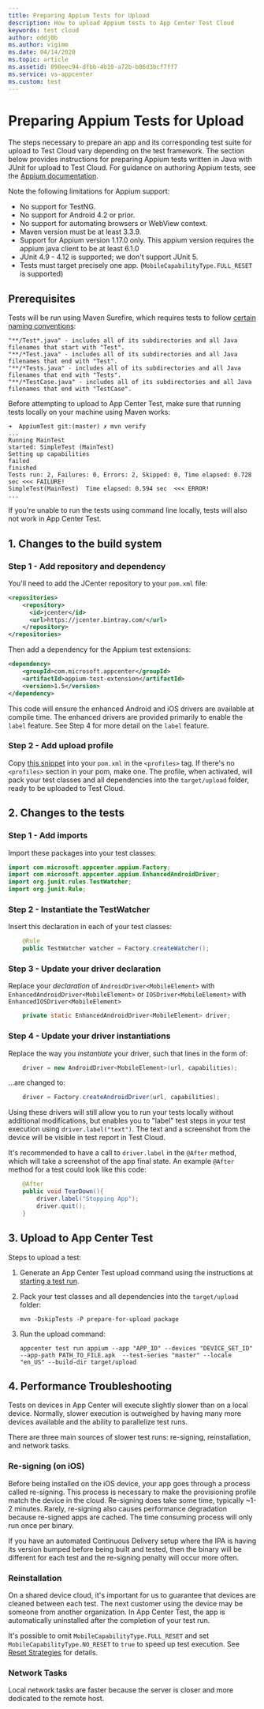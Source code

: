 ```yaml
---
title: Preparing Appium Tests for Upload
description: How to upload Appium tests to App Center Test Cloud
keywords: test cloud
author: oddj0b
ms.author: vigimm
ms.date: 04/14/2020
ms.topic: article
ms.assetid: 898eec94-dfbb-4b10-a72b-b86d3bcf7ff7
ms.service: vs-appcenter
ms.custom: test
---
```


# Preparing Appium Tests for Upload
The steps necessary to prepare an app and its corresponding test suite for upload to Test Cloud vary depending on the test framework. The section below provides instructions for preparing Appium tests written in Java with JUnit for upload to Test Cloud. For guidance on authoring Appium tests, see the [Appium documentation](https://appium.io/docs/en/about-appium/intro/).

Note the following limitations for Appium support:

* No support for TestNG.
* No support for Android 4.2 or prior.
* No support for automating browsers or WebView context.
* Maven version must be at least 3.3.9.
* Support for Appium version 1.17.0 only. This appium version requires the appium java client to be at least 6.1.0
* JUnit 4.9 - 4.12 is supported; we don't support JUnit 5.
* Tests must target precisely one app. (`MobileCapabilityType.FULL_RESET` is supported)

## Prerequisites
Tests will be run using Maven Surefire, which requires tests to follow [certain naming conventions](https://maven.apache.org/surefire/maven-surefire-plugin/examples/inclusion-exclusion.html):

```text
"**/Test*.java" - includes all of its subdirectories and all Java filenames that start with "Test".
"**/*Test.java" - includes all of its subdirectories and all Java filenames that end with "Test".
"**/*Tests.java" - includes all of its subdirectories and all Java filenames that end with "Tests".
"**/*TestCase.java" - includes all of its subdirectories and all Java filenames that end with "TestCase".
```

Before attempting to upload to App Center Test, make sure that running tests locally on your machine using Maven works:

```text
➜  AppiumTest git:(master) ✗ mvn verify
...
Running MainTest
started: SimpleTest (MainTest)
Setting up capabilities
failed
finished
Tests run: 2, Failures: 0, Errors: 2, Skipped: 0, Time elapsed: 0.728 sec <<< FAILURE!
SimpleTest(MainTest)  Time elapsed: 0.594 sec  <<< ERROR!
...
```

If you're unable to run the tests using command line locally, tests will also not work in App Center Test.

## 1. Changes to the build system

### Step 1 - Add repository and dependency

You'll need to add the JCenter repository to your `pom.xml` file:

```xml
<repositories>
    <repository>
      <id>jcenter</id>
      <url>https://jcenter.bintray.com/</url>
    </repository>
</repositories>
```

Then add a dependency for the Appium test extensions:

```xml
<dependency>
    <groupId>com.microsoft.appcenter</groupId>
    <artifactId>appium-test-extension</artifactId>
    <version>1.5</version>
</dependency>
```

This code will ensure the enhanced Android and iOS drivers are available at compile time. The enhanced drivers are provided primarily to enable the `label` feature. See Step 4 for more detail on the `label` feature.

### Step 2 - Add upload profile

Copy [this snippet](https://github.com/Microsoft/AppCenter-Test-Appium-Java-Extensions/blob/master/uploadprofilesnippet.xml) into your `pom.xml` in the `<profiles>` tag. If there's no `<profiles>` section in your pom, make one.
The profile, when activated, will pack your test classes and all dependencies into the `target/upload` folder, ready to be uploaded to Test Cloud.

## 2. Changes to the tests

### Step 1 - Add imports

Import these packages into your test classes:

```java
import com.microsoft.appcenter.appium.Factory;
import com.microsoft.appcenter.appium.EnhancedAndroidDriver;
import org.junit.rules.TestWatcher;
import org.junit.Rule;
```

### Step 2 - Instantiate the TestWatcher

Insert this declaration in each of your test classes:

```java
    @Rule
    public TestWatcher watcher = Factory.createWatcher();
```

### Step 3 - Update your driver declaration

Replace your *declaration* of `AndroidDriver<MobileElement>` with `EnhancedAndroidDriver<MobileElement>` or `IOSDriver<MobileElement>` with `EnhancedIOSDriver<MobileElement>`

```java
    private static EnhancedAndroidDriver<MobileElement> driver;
```

### Step 4 - Update your driver instantiations

Replace the way you *instantiate* your driver, such that lines in the form of:

```java
    driver = new AndroidDriver<MobileElement>(url, capabilities);
```

...are changed to:

```java
    driver = Factory.createAndroidDriver(url, capabilities);
```

Using these drivers will still allow you to run your tests locally without additional modifications, but enables you to "label" test steps in your test execution using `driver.label("text")`. The text and a screenshot from the device will be visible in test report in  Test Cloud.

It's recommended to have a call to `driver.label` in the `@After` method, which will take a screenshot of the app final state. An example `@After` method for a test could look like this code:

```java
    @After
    public void TearDown(){
        driver.label("Stopping App");
        driver.quit();
    }
```

## 3. Upload to App Center Test

Steps to upload a test:

1. Generate an App Center Test upload command using the instructions at [starting a test run](~/test-cloud/starting-a-test-run.md).
2. Pack your test classes and all dependencies into the `target/upload` folder:
   ```shell
   mvn -DskipTests -P prepare-for-upload package
   ```

3. Run the upload command:
   ```shell
   appcenter test run appium --app "APP_ID" --devices "DEVICE_SET_ID" --app-path PATH_TO_FILE.apk  --test-series "master" --locale "en_US" --build-dir target/upload
   ```

## 4. Performance Troubleshooting
Tests on devices in App Center will execute slightly slower than on a local device. Normally, slower execution is outweighed by having many more devices available and the ability to parallelize test runs.

There are three main sources of slower test runs: re-signing, reinstallation, and network tasks.

### Re-signing (on iOS)
Before being installed on the iOS device, your app goes through a process called re-signing. This process is necessary to make the provisioning profile match the device in the cloud. Re-signing does take some time, typically ~1-2 minutes. Rarely, re-signing also causes performance degradation because re-signed apps are cached. The time consuming process will only run once per binary.

If you have an automated Continuous Delivery setup where the IPA is having its version bumped before being built and tested, then the binary will be different for each test and the re-signing penalty will occur more often.

### Reinstallation
On a shared device cloud, it's important for us to guarantee that devices are cleaned between each test. The next customer using the device may be someone from another organization.  In App Center Test, the app is automatically uninstalled after the completion of your test run. 

It's possible to omit `MobileCapabilityType.FULL_RESET` and set `MobileCapabilityType.NO_RESET` to `true` to speed up test execution. See [Reset Strategies](https://appium.io/docs/en/writing-running-appium/other/reset-strategies/index.html) for details.

### Network Tasks
Local network tasks are faster because the server is closer and more dedicated to the remote host.
